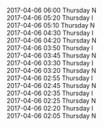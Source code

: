 2017-04-06 06:00 Thursday  N  
2017-04-06 05:20 Thursday  I  
2017-04-06 05:10 Thursday  N  
2017-04-06 04:30 Thursday  I  
2017-04-06 04:20 Thursday  N  
2017-04-06 03:50 Thursday  I  
2017-04-06 03:45 Thursday  N  
2017-04-06 03:30 Thursday  I  
2017-04-06 03:20 Thursday  N  
2017-04-06 02:55 Thursday  I  
2017-04-06 02:45 Thursday  N  
2017-04-06 02:35 Thursday  I  
2017-04-06 02:25 Thursday  N  
2017-04-06 02:20 Thursday  I  
2017-04-06 02:05 Thursday  N  
